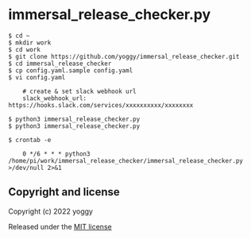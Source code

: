 # immersal_release_checker.py

```
$ cd ~
$ mkdir work
$ cd work
$ git clone https://github.com/yoggy/immersal_release_checker.git
$ cd immersal_release_checker
$ cp config.yaml.sample config.yaml
$ vi config.yaml

    # create & set slack webhook url
    slack_webhook_url: https://hooks.slack.com/services/xxxxxxxxxx/xxxxxxxx

$ python3 immersal_release_checker.py
$ python3 immersal_release_checker.py

$ crontab -e

    0 */6 * * * python3 /home/pi/work/immersal_release_checker/immersal_release_checker.py >/dev/null 2>&1

```

## Copyright and license
Copyright (c) 2022 yoggy

Released under the [MIT license](LICENSE)

